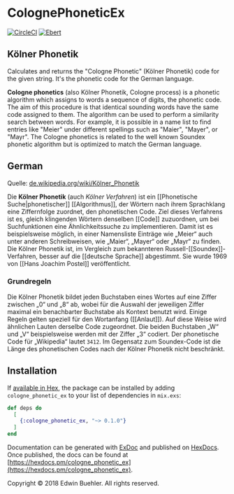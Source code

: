 # ColognePhoneticEx

[![CircleCI](https://circleci.com/bb/Fulnir/cologne_phonetic_ex/tree/master.svg?style=shield&circle-token=7f28084aaa0352458962665157b90ed38e35d858)](https://circleci.com/bb/Fulnir/cologne_phonetic_ex/tree/master) 
[![Ebert](https://ebertapp.io/github/Fulnir/cologne_phonetic_ex.svg)](https://ebertapp.io/github/Fulnir/cologne_phonetic_ex) 

## Kölner Phonetik

Calculates and returns the "Cologne Phonetic" (Kölner Phonetik) code for the given string.
It's the phonetic code for the  German language.

**Cologne phonetics** (also Kölner Phonetik, Cologne process) is a phonetic algorithm which assigns to words a sequence of digits, the phonetic code. The aim of this procedure is that identical sounding words have the same code assigned to them. The algorithm can be used to perform a similarity search between words. For example, it is possible in a name list to find entries like "Meier" under different spellings such as "Maier", "Mayer", or "Mayr". The Cologne phonetics is related to the well known Soundex phonetic algorithm but is optimized to match the German language.

## German

Quelle: [de.wikipedia.org/wiki/Kölner_Phonetik](http://de.wikipedia.org/wiki/Kölner_Phonetik)

Die **Kölner Phonetik** (auch *Kölner Verfahren*) ist ein [[Phonetische Suche|phonetischer]] [[Algorithmus]], der Wörtern nach ihrem Sprachklang eine Ziffernfolge zuordnet, den phonetischen Code. Ziel dieses Verfahrens ist es, gleich klingenden Wörtern denselben [[Code]] zuzuordnen, um bei Suchfunktionen eine Ähnlichkeitssuche zu implementieren. Damit ist es beispielsweise möglich, in einer Namensliste Einträge wie „Meier“ auch unter anderen Schreibweisen, wie „Maier“, „Mayer“ oder „Mayr“ zu finden. Die Kölner Phonetik ist, im Vergleich zum bekannteren Russell-[[Soundex]]-Verfahren, besser auf die [[deutsche Sprache]] abgestimmt. Sie wurde 1969 von [[Hans Joachim Postel]] veröffentlicht.

### Grundregeln
Die Kölner Phonetik bildet jeden Buchstaben eines Wortes auf eine Ziffer zwischen „0“ und „8“ ab, wobei für die Auswahl der jeweiligen Ziffer maximal ein benachbarter Buchstabe als Kontext benutzt wird. Einige Regeln gelten speziell für den Wortanfang ([[Anlaut]]). Auf diese Weise wird ähnlichen Lauten derselbe Code zugeordnet. Die beiden Buchstaben „W“ und „V“ beispielsweise werden mit der Ziffer „3“ codiert. Der phonetische Code für „Wikipedia“ lautet <code>3412</code>. Im Gegensatz zum Soundex-Code ist die Länge des phonetischen Codes nach der Kölner Phonetik nicht beschränkt.


## Installation

If [available in Hex](https://hex.pm/docs/publish), the package can be installed
by adding `cologne_phonetic_ex` to your list of dependencies in `mix.exs`:

```elixir
def deps do
  [
    {:cologne_phonetic_ex, "~> 0.1.0"}
  ]
end
```

Documentation can be generated with [ExDoc](https://github.com/elixir-lang/ex_doc)
and published on [HexDocs](https://hexdocs.pm). Once published, the docs can
be found at [https://hexdocs.pm/cologne_phonetic_ex](https://hexdocs.pm/cologne_phonetic_ex).



Copyright © 2018 Edwin Buehler. All rights reserved.